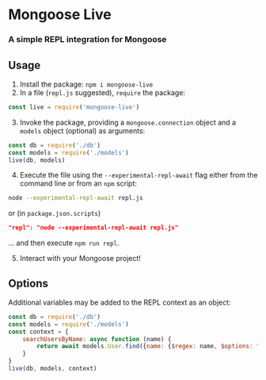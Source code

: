# Mongoose Live

### A simple REPL integration for Mongoose

## Usage

1. Install the package: `npm i mongoose-live`
2. In a file (`repl.js` suggested), `require` the package: 
```js
const live = require('mongoose-live')
```
3. Invoke the package, providing a `mongoose.connection` object and a `models` object (optional) as arguments:
```js
const db = require('./db')
const models = require('./models')
live(db, models)
```
4. Execute the file using the `--experimental-repl-await` flag either from the command line or from an `npm` script:
```bash
node --experimental-repl-await repl.js
```
or (in `package.json.scripts`)
```json
"repl": "node --experimental-repl-await repl.js"
```
... and then execute `npm run repl`.

5. Interact with your Mongoose project!

## Options
Additional variables may be added to the REPL context as an object:
```js
const db = require('./db')
const models = require('./models')
const context = {
    searchUsersByName: async function (name) {
        return await models.User.find({name: {$regex: name, $options: "i"}})
    }
}
live(db, models, context)
```